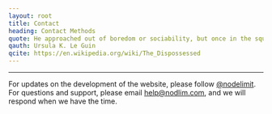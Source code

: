 ```yaml
---
layout: root
title: Contact
heading: Contact Methods 
quote: He approached out of boredom or sociability, but once in the square of sunlight he discovered it was warm there.
qauth: Ursula K. Le Guin
qcite: https://en.wikipedia.org/wiki/The_Dispossessed
---
```


-------------------------------------------------

For updates on the development of the website, please follow [@nodelimit][twitter]. For questions and support, please email <a href="mailto:help@nodlim.com?subject=Support%20Request%20|%20{insert issue summary here}">help@nodlim.com</a>, and we will respond when we have the time.

[twitter]:https://twitter.com/nodelimit